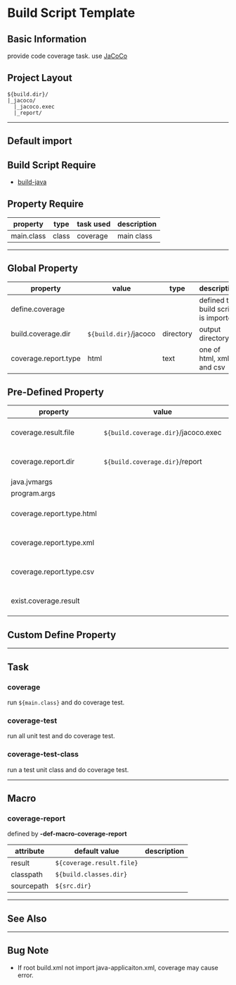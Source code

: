 Build Script Template
=====================

Basic Information
-----------------

provide code coverage task. use [JaCoCo][ant-jacoco]

Project Layout
--------------
    ${build.dir}/
    |_jacoco/
      |_jacoco.exec
      |_report/

-------------------------------------------------------------------------------

Default import
--------------

Build Script Require
--------------------

* [build-java](build-java.md)

Property Require
----------------

property                | type      | task used     | description
--------                | ----      | ---------     | -----------
main.class              | class     | coverage      | main class

-------------------------------------------------------------------------------

Global Property
---------------

property            | value                 | type      | description
--------            | -----                 | ----      | -----------
define.coverage     |                       |           | defined this build script is imported
build.coverage.dir  | `${build.dir}`/jacoco | directory | output directory
coverage.report.type| html                  | text      | one of html, xml and csv


Pre-Defined Property
--------------------

property            | value                                 | type      | task          | description
--------            | -----                                 | ----      | ----          | -----------
coverage.result.file| `${build.coverage.dir}`/jacoco.exec   | file      | -coverage-init| result file
coverage.report.dir | `${build.coverage.dir}`/report        | directory | -coverage-init| report output directory
java.jvmargs        |                                       | line      | (all)         | jvm arguments
program.args        |                                       | line      | (all)         | program arguments
coverage.report.type.html |                                 | bool      | -coverage-report-init | cannot be used
coverage.report.type.xml |                                  | bool      | -coverage-report-init | cannot be used
coverage.report.type.csv |                                  | bool      | -coverage-report-init | cannot be used
exist.coverage.result |                                     | bool      | -coverage-report-init | check `${coverage.result.file}` exist

Custom Define Property
----------------------

-------------------------------------------------------------------------------

Task
----

### coverage

run `${main.class}` and do coverage test.

### coverage-test

run all unit test and do coverage test.

### coverage-test-class

run a test unit class and do coverage test.

-------------------------------------------------------------------------------

Macro
-----

### coverage-report

defined by __-def-macro-coverage-report__

attribute   | default value             | description
---------   | -------------             | -----------
result      | `${coverage.result.file}` |
classpath   | `${build.classes.dir}`    |
sourcepath  | `${src.dir}`              |

-------------------------------------------------------------------------------

See Also
--------

-------------------------------------------------------------------------------

Bug Note
--------

* If root build.xml not import java-applicaiton.xml, coverage may cause error.

[ant-jacoco]: http://www.eclemma.org/jacoco/trunk/doc/ant.html